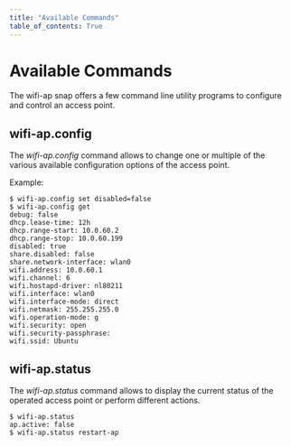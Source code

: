 ```yaml
---
title: "Available Commands"
table_of_contents: True
---
```


# Available Commands

The wifi-ap snap offers a few command line utility programs to configure and
control an access point.

## wifi-ap.config

The *wifi-ap.config* command allows to change one or multiple of the various available
configuration options of the access point.

Example:

```
$ wifi-ap.config set disabled=false
$ wifi-ap.config get
debug: false
dhcp.lease-time: 12h
dhcp.range-start: 10.0.60.2
dhcp.range-stop: 10.0.60.199
disabled: true
share.disabled: false
share.network-interface: wlan0
wifi.address: 10.0.60.1
wifi.channel: 6
wifi.hostapd-driver: nl80211
wifi.interface: wlan0
wifi.interface-mode: direct
wifi.netmask: 255.255.255.0
wifi.operation-mode: g
wifi.security: open
wifi.security-passphrase:
wifi.ssid: Ubuntu
```

## wifi-ap.status

The *wifi-ap.status* command allows to display the current status of the operated
access point or perform different actions.

```
$ wifi-ap.status
ap.active: false
$ wifi-ap.status restart-ap
```

